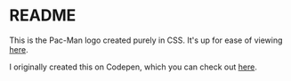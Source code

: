 # README #

This is the Pac-Man logo created purely in CSS. It's up for ease of viewing [here](https://tombannister94.github.io/pacman-logo/src/templates/index.html).

I originally created this on Codepen, which you can check out [here](https://codepen.io/Thomas_94/pen/BVEQVw).
